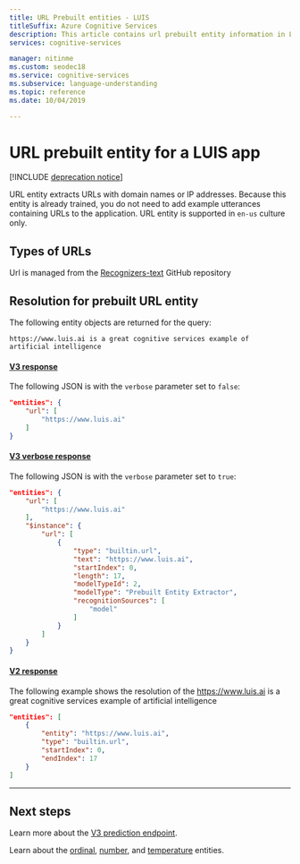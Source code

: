 ```yaml
---
title: URL Prebuilt entities - LUIS
titleSuffix: Azure Cognitive Services
description: This article contains url prebuilt entity information in Language Understanding (LUIS).
services: cognitive-services

manager: nitinme
ms.custom: seodec18
ms.service: cognitive-services
ms.subservice: language-understanding
ms.topic: reference
ms.date: 10/04/2019

---
```


# URL prebuilt entity for a LUIS app

[!INCLUDE [deprecation notice](./includes/deprecation-notice.md)]

URL entity extracts URLs with domain names or IP addresses. Because this entity is already trained, you do not need to add example utterances containing URLs to the application. URL entity is supported in `en-us` culture only.

## Types of URLs
Url is managed from the [Recognizers-text](https://github.com/Microsoft/Recognizers-Text/blob/master/Patterns/Base-URL.yaml) GitHub repository

## Resolution for prebuilt URL entity

The following entity objects are returned for the query:

`https://www.luis.ai is a great cognitive services example of artificial intelligence`

#### [V3 response](#tab/V3)

The following JSON is with the `verbose` parameter set to `false`:

```json
"entities": {
    "url": [
        "https://www.luis.ai"
    ]
}
```
#### [V3 verbose response](#tab/V3-verbose)

The following JSON is with the `verbose` parameter set to `true`:

```json
"entities": {
    "url": [
        "https://www.luis.ai"
    ],
    "$instance": {
        "url": [
            {
                "type": "builtin.url",
                "text": "https://www.luis.ai",
                "startIndex": 0,
                "length": 17,
                "modelTypeId": 2,
                "modelType": "Prebuilt Entity Extractor",
                "recognitionSources": [
                    "model"
                ]
            }
        ]
    }
}
```
#### [V2 response](#tab/V2)

The following example shows the resolution of the https://www.luis.ai is a great cognitive services example of artificial intelligence

```json
"entities": [
    {
        "entity": "https://www.luis.ai",
        "type": "builtin.url",
        "startIndex": 0,
        "endIndex": 17
    }
]
```

* * *

## Next steps

Learn more about the [V3 prediction endpoint](luis-migration-api-v3.md).

Learn about the [ordinal](luis-reference-prebuilt-ordinal.md), [number](luis-reference-prebuilt-number.md), and [temperature](luis-reference-prebuilt-temperature.md) entities.
